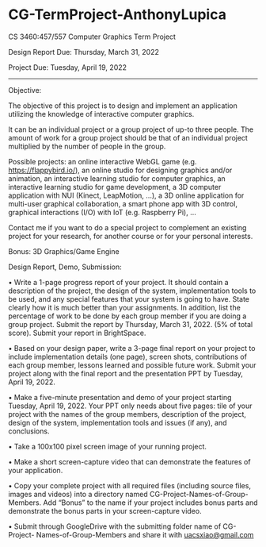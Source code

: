 # CG-TermProject-AnthonyLupica

CS 3460:457/557 Computer Graphics
Term Project

Design Report Due: Thursday, March 31, 2022

Project Due: Tuesday, April 19, 2022
_____________________________________________________________________________________

Objective:

The objective of this project is to design and implement an application utilizing the
knowledge of interactive computer graphics.

It can be an individual project or a group project of up-to three people. The amount of
work for a group project should be that of an individual project multiplied by the number
of people in the group.

Possible projects: an online interactive WebGL game (e.g. https://flappybird.io/), an
online studio for designing graphics and/or animation, an interactive learning studio for
computer graphics, an interactive learning studio for game development, a 3D computer
application with NUI (Kinect, LeapMotion, ...), a 3D online application for multi-user
graphical collaboration, a smart phone app with 3D control, graphical interactions (I/O)
with IoT (e.g. Raspberry Pi), ...

Contact me if you want to do a special project to complement an existing project for your
research, for another course or for your personal interests.

Bonus:
3D Graphics/Game Engine

Design Report, Demo, Submission:

• Write a 1-page progress report of your project. It should contain a description of
the project, the design of the system, implementation tools to be used, and any
special features that your system is going to have. State clearly how it is much
better than your assignments. In addition, list the percentage of work to be done
by each group member if you are doing a group project. Submit the report by
Thursday, March 31, 2022. (5% of total score).
Submit your report in BrightSpace.

• Based on your design paper, write a 3-page final report on your project to include
implementation details (one page), screen shots, contributions of each group
member, lessons learned and possible future work. Submit your project along
with the final report and the presentation PPT by Tuesday, April 19, 2022.

• Make a five-minute presentation and demo of your project starting Tuesday, April
19, 2022. Your PPT only needs about five pages: tile of your project with the
names of the group members, description of the project, design of the system,
implementation tools and issues (if any), and conclusions.

• Take a 100x100 pixel screen image of your running project.

• Make a short screen-capture video that can demonstrate the features of your
application.

• Copy your complete project with all required files (including source files, images
and videos) into a directory named CG-Project-Names-of-Group-Members. Add
“Bonus” to the name if your project includes bonus parts and demonstrate the
bonus parts in your screen-capture video.

• Submit through GoogleDrive with the submitting folder name of CG-Project-
Names-of-Group-Members and share it with uacsxiao@gmail.com

